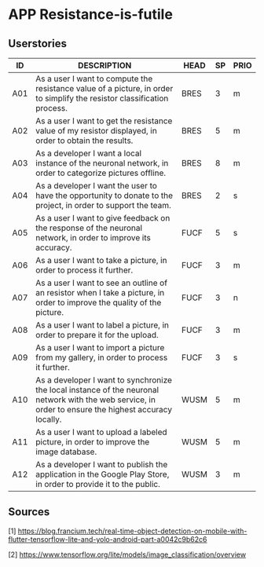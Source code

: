 # APP Resistance-is-futile

## Userstories

| ID   | DESCRIPTION                                                  | HEAD | SP   | PRIO |
| ---- | ------------------------------------------------------------ | ---- | ---- | ---- |
| A01  | As a user I want to compute the resistance value of a picture, in order to simplify the resistor classification process. | BRES | 3    | m    |
| A02  | As a user I want to get the resistance value of my resistor displayed, in order to obtain the results. | BRES | 5    | m    |
| A03  | As a developer I want a local instance of the neuronal network, in order to categorize pictures offline. | BRES | 8    | m    |
| A04  | As a developer I want the user to have the opportunity to donate to the project, in order to support the team. | BRES | 2    | s    |
| A05  | As a user I want to give feedback on the response of the neuronal network, in order to improve its accuracy. | FUCF | 5    | s    |
| A06  | As a user I want to take a picture, in order to process it further. | FUCF | 3    | m    |
| A07  | As a user I want to see an outline of an resistor when I take a picture, in order to improve the quality of the picture. | FUCF | 3    | n    |
| A08  | As a user I want to label a picture, in order to prepare it for the upload. | FUCF | 3    | m    |
| A09  | As a user I want to import a picture from my gallery, in order to process it further. | FUCF | 3    | s    |
| A10  | As a developer I want to synchronize the local instance of the neuronal network with the web service, in order to ensure the highest accuracy locally. | WUSM | 5    | m    |
| A11  | As a user I want to upload a labeled picture, in order to improve the image database. | WUSM | 5    | m    |
| A12  | As a developer I want to publish the application in the Google Play Store, in order to provide it to the public. | WUSM | 3    | m    |

## Sources

[1] https://blog.francium.tech/real-time-object-detection-on-mobile-with-flutter-tensorflow-lite-and-yolo-android-part-a0042c9b62c6

[2] https://www.tensorflow.org/lite/models/image_classification/overview